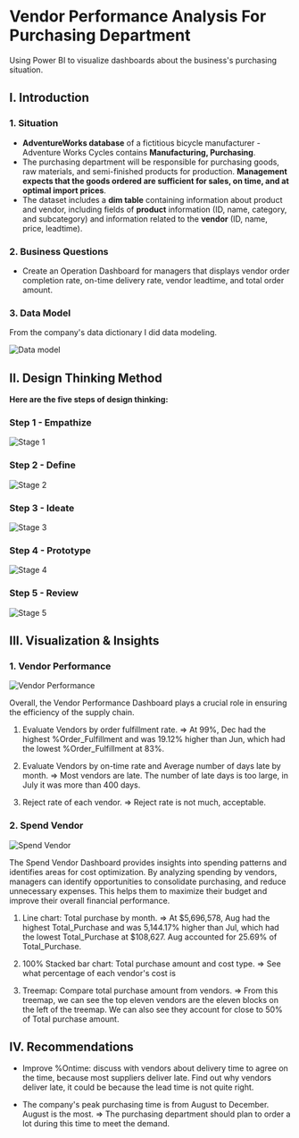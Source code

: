 # Vendor Performance Analysis For Purchasing Department
Using Power BI to visualize dashboards about the business's purchasing situation. 
## **I. Introduction**

### **1. Situation**

- **AdventureWorks database** of a fictitious bicycle manufacturer - Adventure Works Cycles contains **Manufacturing, Purchasing**. 
- The purchasing department will be responsible for purchasing goods, raw materials, and semi-finished products for production. **Management expects that the goods ordered are sufficient for sales, on time, and at optimal import prices**.
- The dataset includes a **dim table** containing information about product and vendor, including fields of **product** information (ID, name, category, and subcategory) and information related to the **vendor** (ID, name, price, leadtime).

### **2. Business Questions**

- Create an Operation Dashboard for managers that displays vendor order completion rate, on-time delivery rate, vendor leadtime, and total order amount.

### **3. Data Model**

From the company's data dictionary I did data modeling.

![Data model](https://github.com/user-attachments/assets/28ff3b12-6f40-4697-8f0a-afe2bf8582f1) 

## **II. Design Thinking Method**

**Here are the five steps of design thinking:**

### **Step 1 - Empathize**

![Stage 1](https://github.com/user-attachments/assets/c3959d1e-ad52-4d35-80f8-64d5b802e8e9)

### **Step 2 - Define**

![Stage 2](https://github.com/user-attachments/assets/a7b62135-a9ed-4e9a-9bef-04231d98e1d2)

### **Step 3 - Ideate**

![Stage 3](https://github.com/user-attachments/assets/6ffd4240-51d2-4081-8528-5b34d3373f7f)

### **Step 4 - Prototype**

![Stage 4](https://github.com/user-attachments/assets/47106cf4-ee6c-4046-8bf6-5401b40b72d1)

### **Step 5 - Review**

![Stage 5](https://github.com/user-attachments/assets/8904bf3b-4a22-43e0-9ae8-2affdbaf0c0c)

## **III. Visualization & Insights**
### **1. Vendor Performance**

![Vendor Performance](https://github.com/user-attachments/assets/8101e0f4-9d45-411e-a51a-b56936d993f5)

Overall, the Vendor Performance Dashboard plays a crucial role in ensuring the efficiency of the supply chain.

1. Evaluate Vendors by order fulfillment rate.
=> At 99%, Dec had the highest %Order_Fulfillment and was 19.12% higher than Jun, which had the lowest %Order_Fulfillment at 83%. 

2. Evaluate Vendors by on-time rate and Average number of days late by month.
=> Most vendors are late. The number of late days is too large, in July it was more than 400 days.

3. Reject rate of each vendor. 
=> Reject rate is not much, acceptable.

### **2. Spend Vendor**

![Spend Vendor](https://github.com/user-attachments/assets/c5e74717-2332-45ca-8d1d-0afec4691a4c)

The Spend Vendor Dashboard provides insights into spending patterns and identifies areas for cost optimization. By analyzing spending by vendors, managers can identify opportunities to consolidate purchasing, and reduce unnecessary expenses. This helps them to maximize their budget and improve their overall financial performance. 

1. Line chart: Total purchase by month.
   => At $5,696,578, Aug had the highest Total_Purchase and was 5,144.17% higher than Jul, which had the lowest Total_Purchase at $108,627. Aug accounted for 25.69% of Total_Purchase.

2. 100% Stacked bar chart: Total purchase amount and cost type.
   => See what percentage of each vendor's cost is 

3. Treemap: Compare total purchase amount from vendors.
   => From this treemap, we can see the top eleven vendors are the eleven blocks on the left of the treemap. We can also see they account for close to 50% of Total purchase amount.  


## **IV. Recommendations**

- Improve %Ontime: discuss with vendors about delivery time to agree on the time, because most suppliers deliver late. Find out why vendors deliver late, it could be because the lead time is not quite right.

- The company's peak purchasing time is from August to December. August is the most. ⇒ The purchasing department should plan to order a lot during this time to meet the demand.

